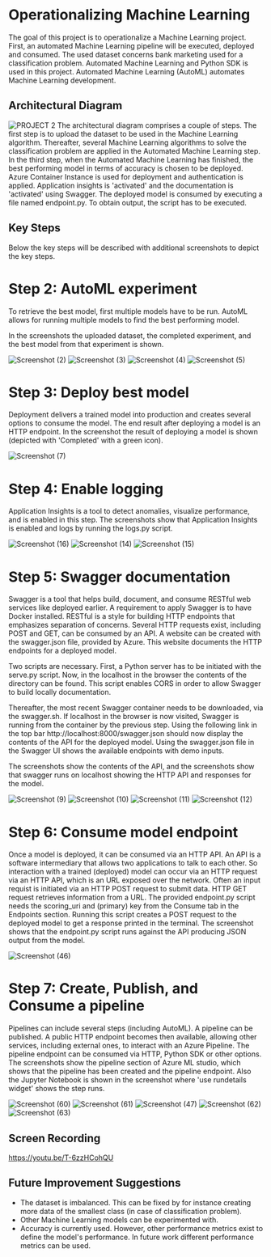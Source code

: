 

# Operationalizing Machine Learning
The goal of this project is to operationalize a Machine Learning project. First, an automated Machine Learning pipeline will be executed, deployed and consumed. The used dataset concerns bank marketing used for a classification problem. Automated Machine Learning and Python SDK is used in this project. Automated Machine Learning (AutoML) automates Machine Learning development. 

## Architectural Diagram
![PROJECT 2](https://user-images.githubusercontent.com/54527456/107497465-e8333780-6b92-11eb-8497-f09d30ac2b5c.JPG)
The architectural diagram comprises a couple of steps. The first step is to upload the dataset to be used in the Machine Learning algorithm. Thereafter, several Machine Learning algorithms to solve the classification problem are applied in the Automated Machine Learning step. In the third step, when the Automated Machine Learning has finished, the best performing model in terms of accuracy is chosen to be deployed. Azure Container Instance is used for deployment and authentication is applied. Application insights is 'activated' and the documentation is 'activated' using Swagger. The deployed model is consumed by executing a file named endpoint.py. To obtain output, the script has to be executed.


## Key Steps
Below the key steps will be described with additional screenshots to depict the key steps. 

# Step 2: AutoML experiment 
To retrieve the best model, first multiple models have to be run. AutoML allows for running multiple models to find the best performing model. 

In the screenshots the uploaded dataset, the completed experiment, and the best model from that experiment is shown. 

![Screenshot (2)](https://user-images.githubusercontent.com/54527456/107620400-e9c53400-6c54-11eb-9dc4-e24ba77bc44d.png)
![Screenshot (3)](https://user-images.githubusercontent.com/54527456/107620404-ea5dca80-6c54-11eb-82d0-f59a90683764.png)
![Screenshot (4)](https://user-images.githubusercontent.com/54527456/107620405-ea5dca80-6c54-11eb-9708-ab86d298499b.png)
![Screenshot (5)](https://user-images.githubusercontent.com/54527456/107620406-eaf66100-6c54-11eb-802a-e45c129989b6.png)


# Step 3: Deploy best model
Deployment delivers a trained model into production and creates several options to consume the model. The end result after deploying a model is an HTTP endpoint. In the screenshot the result of deploying a model is shown (depicted with 'Completed' with a green icon).

![Screenshot (7)](https://user-images.githubusercontent.com/54527456/107620527-1d07c300-6c55-11eb-8394-b7a3401c5a4c.png)


# Step 4: Enable logging
Application Insights is a tool to detect anomalies, visualize performance, and is enabled in this step. The screenshots show that Application Insights is enabled and logs by running the logs.py script. 

![Screenshot (16)](https://user-images.githubusercontent.com/54527456/107620647-52141580-6c55-11eb-849a-22b312a646dd.png)
![Screenshot (14)](https://user-images.githubusercontent.com/54527456/107620649-52acac00-6c55-11eb-83e2-df1116f934f4.png)
![Screenshot (15)](https://user-images.githubusercontent.com/54527456/107620650-52acac00-6c55-11eb-9c4c-aff2924dcf35.png)

# Step 5: Swagger documentation 
Swagger is a tool that helps build, document, and consume RESTful web services like deployed earlier. A requirement to apply Swagger is to have Docker installed. RESTful is a style for building HTTP endpoints that emphasizes separation of concerns. Several HTTP requests exist, including POST and GET, can be consumed by an API. A website can be created with the swagger.json file, provided by Azure. This website documents the HTTP endpoints for a deployed model.

Two scripts are necessary. First, a Python server has to be initiated with the serve.py script. Now, in the localhost in the browser the contents of the directory can be found. This script enables CORS in order to allow Swagger to build locally documentation. 

Thereafter, the most recent Swagger container needs to be downloaded, via the swagger.sh. If localhost in the browser is now visited, Swagger is running from the container by the previous step. Using the following link in the top bar http://localhost:8000/swagger.json should now display the contents of the API for the deployed model. Using the swagger.json file in the Swagger UI shows the available endpoints with demo inputs. 

The screenshots show the contents of the API, and the screenshots show that swagger runs on localhost showing the HTTP API and responses for the model.

![Screenshot (9)](https://user-images.githubusercontent.com/54527456/107620821-9acbce80-6c55-11eb-8da3-50743699ceaf.png)
![Screenshot (10)](https://user-images.githubusercontent.com/54527456/107620822-9b646500-6c55-11eb-9ea3-891c7193aba5.png)
![Screenshot (11)](https://user-images.githubusercontent.com/54527456/107620823-9b646500-6c55-11eb-96f3-c2cee0939bac.png)
![Screenshot (12)](https://user-images.githubusercontent.com/54527456/107620825-9b646500-6c55-11eb-826c-8b5461f8874d.png)

# Step 6: Consume model endpoint
Once a model is deployed, it can be consumed via an HTTP API. An API is a software intermediary that allows two applications to talk to each other. So interaction with a trained (deployed) model can occur via an HTTP request via an HTTP API, which is an URL exposed over the network. Often an input requist is initiated via an HTTP POST request to submit data. HTTP GET request retrieves information from a URL. The provided endpoint.py script needs the scoring_uri and (primary) key from the Consume tab in the Endpoints section. Running this script creates a POST request to the deployed model to get a response printed in the terminal. The screenshot shows that the endpoint.py script runs against the API producing JSON output from the model. 

![Screenshot (46)](https://user-images.githubusercontent.com/54527456/107620946-c9e24000-6c55-11eb-858c-e2afa31731b6.png)


# Step 7: Create, Publish, and Consume a pipeline
Pipelines can include several steps (including AutoML). A pipeline can be published. A public HTTP endpoint becomes then available, allowing other services, including external ones, to interact with an Azure Pipeline. The pipeline endpoint can be consumed via HTTP, Python SDK or other options. The screenshots show the pipeline section of Azure ML studio, which shows that the pipeline has been created and the pipeline endpoint. Also the Jupyter Notebook is shown in the screenshot where 'use rundetails widget' shows the step runs. 

![Screenshot (60)](https://user-images.githubusercontent.com/54527456/107621309-5260e080-6c56-11eb-99f6-9ae7c3523cd8.png)
![Screenshot (61)](https://user-images.githubusercontent.com/54527456/107621341-63115680-6c56-11eb-8038-8ae57d6bca30.png)
![Screenshot (47)](https://user-images.githubusercontent.com/54527456/107621392-77555380-6c56-11eb-85c9-8b00d88cc996.png)
![Screenshot (62)](https://user-images.githubusercontent.com/54527456/107621571-c00d0c80-6c56-11eb-97d5-3ef5cd1faaaf.png)
![Screenshot (63)](https://user-images.githubusercontent.com/54527456/107621635-dc10ae00-6c56-11eb-8346-5de03fc465f3.png)



## Screen Recording
https://youtu.be/T-6zzHCohQU

## Future Improvement Suggestions 
- The dataset is imbalanced. This can be fixed by for instance creating more data of the smallest class (in case of classification problem).
- Other Machine Learning models can be experimented with.
- Accuracy is currently used. However, other performance metrics exist to define the model's performance. In future work different performance metrics can be used.
